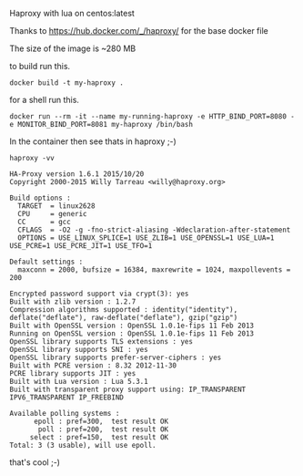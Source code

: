 Haproxy with lua on centos:latest

Thanks to https://hub.docker.com/_/haproxy/ for the base docker file

The size of the image is ~280 MB

to build run this.

```
docker build -t my-haproxy .
```

for a shell run this.

```
docker run --rm -it --name my-running-haproxy -e HTTP_BIND_PORT=8080 -e MONITOR_BIND_PORT=8081 my-haproxy /bin/bash
```

In the container then see thats in haproxy ;-)

```
haproxy -vv

HA-Proxy version 1.6.1 2015/10/20
Copyright 2000-2015 Willy Tarreau <willy@haproxy.org>

Build options :
  TARGET  = linux2628
  CPU     = generic
  CC      = gcc
  CFLAGS  = -O2 -g -fno-strict-aliasing -Wdeclaration-after-statement
  OPTIONS = USE_LINUX_SPLICE=1 USE_ZLIB=1 USE_OPENSSL=1 USE_LUA=1 USE_PCRE=1 USE_PCRE_JIT=1 USE_TFO=1

Default settings :
  maxconn = 2000, bufsize = 16384, maxrewrite = 1024, maxpollevents = 200

Encrypted password support via crypt(3): yes
Built with zlib version : 1.2.7
Compression algorithms supported : identity("identity"), deflate("deflate"), raw-deflate("deflate"), gzip("gzip")
Built with OpenSSL version : OpenSSL 1.0.1e-fips 11 Feb 2013
Running on OpenSSL version : OpenSSL 1.0.1e-fips 11 Feb 2013
OpenSSL library supports TLS extensions : yes
OpenSSL library supports SNI : yes
OpenSSL library supports prefer-server-ciphers : yes
Built with PCRE version : 8.32 2012-11-30
PCRE library supports JIT : yes
Built with Lua version : Lua 5.3.1
Built with transparent proxy support using: IP_TRANSPARENT IPV6_TRANSPARENT IP_FREEBIND

Available polling systems :
      epoll : pref=300,  test result OK
       poll : pref=200,  test result OK
     select : pref=150,  test result OK
Total: 3 (3 usable), will use epoll.
```

that's cool ;-)

